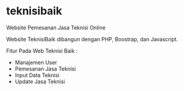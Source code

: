 # teknisibaik
Website Pemesanan Jasa Teknisi Online

Website TeknisiBaik dibangun dengan PHP, Boostrap, dan Javascript.

Fitur Pada Web Teknisi Baik : 
* Manajemen User
* Pemesanan Jasa Teknisi
* Input Data Teknisi
* Update Jasa Teknisi
